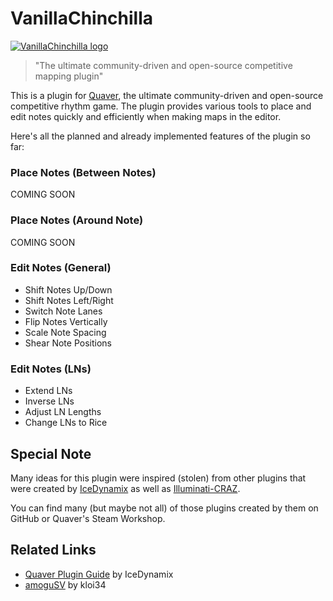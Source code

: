 # VanillaChinchilla
[![VanillaChinchilla logo](https://github.com/kloi34/VanillaChinchilla/assets/53842237/4e06234d-9011-4e52-8ba1-7bc466d461f8)](#)
> "The ultimate community-driven and open-source competitive mapping plugin"

This is a plugin for [Quaver](https://github.com/Quaver), the ultimate community-driven and open-source competitive rhythm game.
The plugin provides various tools to place and edit notes quickly and efficiently when making maps in the editor.

Here's all the planned and already implemented features of the plugin so far:

### Place Notes (Between Notes)
COMING SOON

### Place Notes (Around Note)
COMING SOON

### Edit Notes (General)
- Shift Notes Up/Down
- Shift Notes Left/Right
- Switch Note Lanes
- Flip Notes Vertically
- Scale Note Spacing
- Shear Note Positions

### Edit Notes (LNs)
- Extend LNs
- Inverse LNs
- Adjust LN Lengths
- Change LNs to Rice

## Special Note
Many ideas for this plugin were inspired (stolen) from other plugins that were created by
[IceDynamix](https://github.com/IceDynamix) as well as
[Illuminati-CRAZ](https://github.com/Illuminati-CRAZ).

You can find many (but maybe not all) of those plugins created by them on GitHub or Quaver's Steam Workshop.

## Related Links
* [Quaver Plugin Guide](https://github.com/IceDynamix/QuaverPluginGuide/blob/master/quaver_plugin_guide.md) by IceDynamix
* [amoguSV](https://github.com/kloi34/amoguSV) by kloi34
